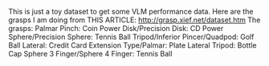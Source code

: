 This is just a toy dataset to get some VLM performance data. Here are the grasps I am doing from THIS ARTICLE: http://grasp.xief.net/dataset.htm
The grasps:
    Palmar Pinch: Coin
    Power Disk/Precision Disk: CD
    Power Sphere/Precision Sphere: Tennis Ball
    Tripod/Inferior Pincer/Quadpod: Golf Ball
    Lateral: Credit Card
    Extension Type/Palmar: Plate
    Lateral Tripod: Bottle Cap
    Sphere 3 Finger/Sphere 4 Finger: Tennis Ball